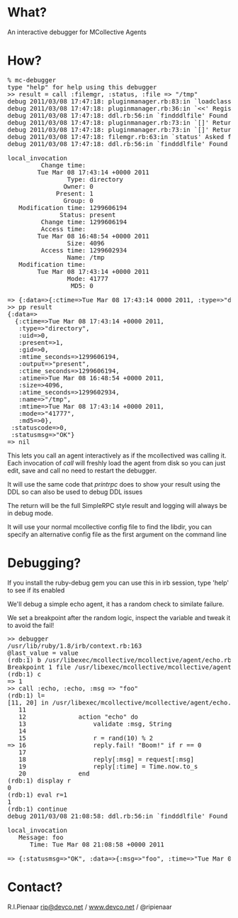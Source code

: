 What?
=====

An interactive debugger for MCollective Agents

How?
====

<pre>
% mc-debugger
type "help" for help using this debugger
>> result = call :filemgr, :status, :file => "/tmp"
debug 2011/03/08 17:47:18: pluginmanager.rb:83:in `loadclass' Loading MCollective::Agent::Filemgr from mcollective/agent/filemgr.rb
debug 2011/03/08 17:47:18: pluginmanager.rb:36:in `&lt;&lt;' Registering plugin filemgr_agent with class MCollective::Agent::Filemgr
debug 2011/03/08 17:47:18: ddl.rb:56:in `findddlfile' Found filemgr ddl at /usr/libexec/mcollective/mcollective/agent/filemgr.ddl
debug 2011/03/08 17:47:18: pluginmanager.rb:73:in `[]' Returning plugin filemgr_agent with class MCollective::Agent::Filemgr
debug 2011/03/08 17:47:18: pluginmanager.rb:73:in `[]' Returning plugin connector_plugin with class NoopConnector
debug 2011/03/08 17:47:18: filemgr.rb:63:in `status' Asked for status of '/tmp' - it is present
debug 2011/03/08 17:47:18: ddl.rb:56:in `findddlfile' Found filemgr ddl at /usr/libexec/mcollective/mcollective/agent/filemgr.ddl

local_invocation
         Change time:
        Tue Mar 08 17:43:14 +0000 2011
                Type: directory
               Owner: 0
             Present: 1
               Group: 0
   Modification time: 1299606194
              Status: present
         Change time: 1299606194
         Access time:
        Tue Mar 08 16:48:54 +0000 2011
                Size: 4096
         Access time: 1299602934
                Name: /tmp
   Modification time:
        Tue Mar 08 17:43:14 +0000 2011
                Mode: 41777
                 MD5: 0

=> {:data=>{:ctime=>Tue Mar 08 17:43:14 0000 2011, :type=>"directory", :uid=>0, :present=>1, :gid=>0, :mtime_seconds=>1299606194, :output=>"present", :ctime_seconds=>1299606194, :atime=>Tue Mar 08 16:48:54 0000 2011, :size=>4096, :atime_seconds=>1299602934, :name=>"/tmp", :mtime=>Tue Mar 08 17:43:14 0000 2011, :mode=>"41777", :md5=>0}, :statuscode=>0, :statusmsg=>"OK"}
>> pp result
{:data=>
  {:ctime=>Tue Mar 08 17:43:14 +0000 2011,
   :type=>"directory",
   :uid=>0,
   :present=>1,
   :gid=>0,
   :mtime_seconds=>1299606194,
   :output=>"present",
   :ctime_seconds=>1299606194,
   :atime=>Tue Mar 08 16:48:54 +0000 2011,
   :size=>4096,
   :atime_seconds=>1299602934,
   :name=>"/tmp",
   :mtime=>Tue Mar 08 17:43:14 +0000 2011,
   :mode=>"41777",
   :md5=>0},
 :statuscode=>0,
 :statusmsg=>"OK"}
=> nil
</pre>

This lets you call an agent interactively as if the mcollectived was calling it.  Each invocation of _call_ will freshly load the agent from disk so you can just edit, save and call no need to restart the debugger.

It will use the same code that _printrpc_ does to show your result using the DDL so can also be used to debug DDL issues

The return will be the full SimpleRPC style result and logging will always be in debug mode.

It will use your normal mcollective config file to find the libdir, you can specify an alternative config file as the first argument on the command line

Debugging?
==========

If you install the ruby-debug gem you can use this in irb session, type 'help' to see if its enabled

We'll debug a simple echo agent, it has a random check to similate failure.

We set a breakpoint after the random logic, inspect the variable and tweak it to avoid the fail!

<pre>
>> debugger
/usr/lib/ruby/1.8/irb/context.rb:163
@last_value = value
(rdb:1) b /usr/libexec/mcollective/mcollective/agent/echo.rb:16
Breakpoint 1 file /usr/libexec/mcollective/mcollective/agent/echo.rb, line 16
(rdb:1) c
=> 1
>> call :echo, :echo, :msg => "foo"
(rdb:1) l=
[11, 20] in /usr/libexec/mcollective/mcollective/agent/echo.rb
   11
   12              action "echo" do
   13                  validate :msg, String
   14
   15                  r = rand(10) % 2
=> 16                  reply.fail! "Boom!" if r == 0
   17
   18                  reply[:msg] = request[:msg]
   19                  reply[:time] = Time.now.to_s
   20              end
(rdb:1) display r
0
(rdb:1) eval r=1
1
(rdb:1) continue
debug 2011/03/08 21:08:58: ddl.rb:56:in `findddlfile' Found echo ddl at /usr/libexec/mcollective/mcollective/agent/echo.ddl

local_invocation
   Message: foo
      Time: Tue Mar 08 21:08:58 +0000 2011

=> {:statusmsg=>"OK", :data=>{:msg=>"foo", :time=>"Tue Mar 08 21:08:58 +0000 2011"}, :statuscode=>0}
</pre>

Contact?
========

R.I.Pienaar <rip@devco.net> / www.devco.net / @ripienaar
